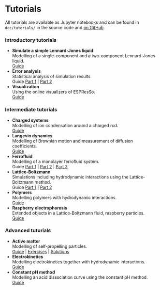 # Tutorials

All tutorials are available as Jupyter notebooks and can be found in `doc/tutorials/` in the
source code and [on GitHub](https://github.com/espressomd/espresso/tree/python/doc/tutorials).


### Introductory tutorials

* **Simulate a simple Lennard-Jones liquid**  
  Modelling of a single-component and a two-component Lennard-Jones liquid.  
  [Guide](tutorials/lennard_jones/lennard_jones.html)
* **Error analysis**  
  Statistical analysis of simulation results  
  Guide
  [Part 1](tutorials/error_analysis/error_analysis_part1.html) |
  [Part 2](tutorials/error_analysis/error_analysis_part2.html)
* **Visualization**  
  Using the online visualizers of ESPResSo.  
  [Guide](tutorials/visualization/visualization.html)

### Intermediate tutorials

* **Charged systems**  
  Modelling of ion condensation around a charged rod.  
  [Guide](tutorials/charged_system/charged_system.html)
* **Langevin dynamics**  
  Modelling of Brownian motion and measurement of diffusion coefficients.  
  [Guide](tutorials/langevin_dynamics/langevin_dynamics.html)
* **Ferrofluid**  
  Modelling of a monolayer ferrofluid system.  
  Guide
  [Part 1](tutorials/ferrofluid/ferrofluid_part1.html) |
  [Part 2](tutorials/ferrofluid/ferrofluid_part2.html) |
  [Part 3](tutorials/ferrofluid/ferrofluid_part3.html)
* **Lattice-Boltzmann**  
  Simulations including hydrodynamic interactions using the Lattice-Boltzmann method.  
  Guide
  [Part 1](tutorials/lattice_boltzmann/lattice_boltzmann_theory.html) |
  [Part 2](tutorials/lattice_boltzmann/lattice_boltzmann_poiseuille_flow.html)
* **Polymers**  
  Modelling polymers with hydrodynamic interactions.  
  [Guide](tutorials/polymers/polymers.html)
* **Raspberry electrophoresis**  
  Extended objects in a Lattice-Boltzmann fluid, raspberry particles.  
  [Guide](tutorials/raspberry_electrophoresis/raspberry_electrophoresis.html)

### Advanced tutorials

* **Active matter**  
  Modelling of self-propelling particles.  
  [Guide](tutorials/active_matter/active_matter.html) |
  [Exercises](https://github.com/espressomd/espresso/tree/python/doc/tutorials/active_matter/exercises) |
  [Solutions](https://github.com/espressomd/espresso/tree/python/doc/tutorials/active_matter/solutions)
* **Electrokinetics**  
  Modelling electrokinetics together with hydrodynamic interactions.  
  [Guide](tutorials/electrokinetics/electrokinetics.html)
* **Constant pH method**  
  Modelling an acid dissociation curve using the constant pH method.  
  [Guide](tutorials/constant_pH/constant_pH.html)

